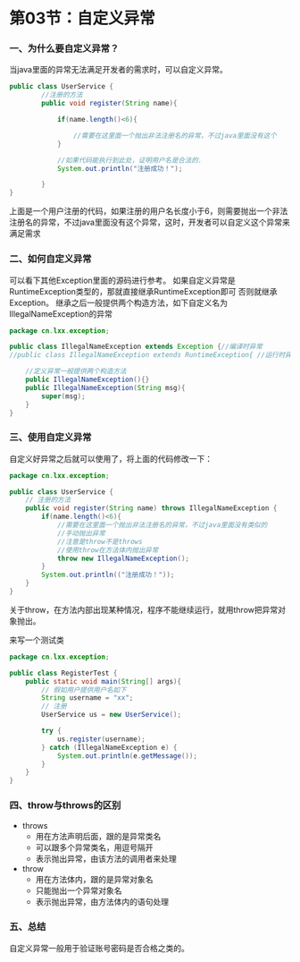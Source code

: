 # 第03节：自定义异常

### 一、为什么要自定义异常？

当java里面的异常无法满足开发者的需求时，可以自定义异常。

```java
public class UserService {
        //注册的方法
        public void register(String name){

            if(name.length()<6){

                //需要在这里面一个抛出非法注册名的异常，不过java里面没有这个
            }

            //如果代码能执行到此处，证明用户名是合法的.
            System.out.println("注册成功！");

        }
}
```

上面是一个用户注册的代码，如果注册的用户名长度小于6，则需要抛出一个非法注册名的异常，不过java里面没有这个异常，这时，开发者可以自定义这个异常来满足需求

### 二、如何自定义异常

可以看下其他Exception里面的源码进行参考。
如果自定义异常是RuntimeException类型的，那就直接继承RuntimeException即可
否则就继承Exception。
继承之后一般提供两个构造方法，如下自定义名为IllegalNameException的异常

```java
package cn.lxx.exception;

public class IllegalNameException extends Exception {//编译时异常
//public class IllegalNameException extends RuntimeException{ //运行时异常

    //定义异常一般提供两个构造方法
    public IllegalNameException(){}
    public IllegalNameException(String msg){
        super(msg);
    }
}
```

### 三、使用自定义异常

自定义好异常之后就可以使用了，将上面的代码修改一下：

```java
package cn.lxx.exception;

public class UserService {
    // 注册的方法
    public void register(String name) throws IllegalNameException {
        if(name.length()<6){
            //需要在这里面一个抛出非法注册名的异常，不过java里面没有类似的
            //手动抛出异常
            //注意是throw不是throws
            //使用throw在方法体内抛出异常
            throw new IllegalNameException();
        }
        System.out.println(("注册成功！"));
    }
}
```

关于throw，在方法内部出现某种情况，程序不能继续运行，就用throw把异常对象抛出。

来写一个测试类

```java
package cn.lxx.exception;

public class RegisterTest {
    public static void main(String[] args){
        // 假如用户提供用户名如下
        String username = "xx";
        // 注册
        UserService us = new UserService();

        try {
            us.register(username);
        } catch (IllegalNameException e) {
            System.out.println(e.getMessage());
        }
    }
}
```

### 四、throw与throws的区别

- throws
  - 用在方法声明后面，跟的是异常类名
  - 可以跟多个异常类名，用逗号隔开
  - 表示抛出异常，由该方法的调用者来处理
- throw
  - 用在方法体内，跟的是异常对象名
  - 只能抛出一个异常对象名
  - 表示抛出异常，由方法体内的语句处理

### 五、总结

自定义异常一般用于验证账号密码是否合格之类的。